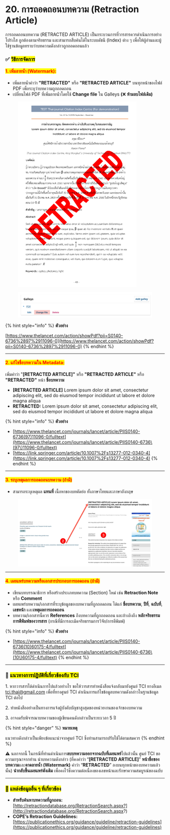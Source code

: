 # 20. การถอดถอนบทความ (Retraction Article)

การถอดถอนบทความ (RETRACTED ARTICLE) เป็นกระบวนการที่วารสารควรดำเนินการอย่างโปร่งใส ถูกต้องตามจริยธรรม และสามารถสืบค้นได้ในระบบดัชนี (Index) ต่าง ๆ เพื่อให้ผู้อ่านและผู้ใช้ฐานข้อมูลทราบว่าบทความดังกล่าวถูกถอดถอนแล้ว

### ✅ <mark style="color:$success;">**วิธีการจัดการ**</mark>

#### <mark style="color:red;background-color:yellow;">**1. เพิ่มลายน้ำ (Watermark):**</mark>

* เพิ่มลายน้ำคำว่า **"RETRACTED"** หรือ **"RETRACTED ARTICLE"** บนทุกหน้าของไฟล์ PDF เพื่อระบุว่าบทความถูกถอดถอน
* เปลี่ยนไฟล์ PDF ที่เพิ่มลายน้ำโดยใช้ **Change file** ใน Galleys **(**❌ **ห้ามลบไฟล์เดิม)**

<div><figure><img src=".gitbook/assets/RETRACTED-1.png" alt="" width="375"><figcaption></figcaption></figure> <figure><img src=".gitbook/assets/Screenshot 2568-09-09 at 14.06.07.png" alt="" width="563"><figcaption></figcaption></figure></div>

{% hint style="info" %}
**ตัวอย่าง**

[https://www.thelancet.com/action/showPdf?pii=S0140-6736%2897%2911096-0](https://www.thelancet.com/action/showPdf?pii=S0140-6736%2897%2911096-0)
{% endhint %}

***

#### <mark style="color:red;background-color:yellow;">**2. แก้ไขชื่อบทความใน Metadata:**</mark>&#x20;

เพิ่มคำว่า "**\[RETRACTED ARTICLE]"** หรือ **"RETRACTED ARTICLE"** หรือ **"RETRACTED"** หน้า **ชื่อบทความ**

* **\[RETRACTED ARTICLE]** Lorem ipsum dolor sit amet, consectetur adipiscing elit, sed do eiusmod tempor incididunt ut labore et dolore magna aliqua
* **RETRACTED:** Lorem ipsum dolor sit amet, consectetur adipiscing elit, sed do eiusmod tempor incididunt ut labore et dolore magna aliqua

{% hint style="info" %}
**ตัวอย่าง**

* [https://www.thelancet.com/journals/lancet/article/PIIS0140-6736(97)11096-0/fulltext](https://www.thelancet.com/journals/lancet/article/PIIS0140-6736\(97\)11096-0/fulltext)
* [https://link.springer.com/article/10.1007%2Fs13277-012-0340-4](https://link.springer.com/article/10.1007%2Fs13277-012-0340-4)
{% endhint %}

***

#### <mark style="color:red;background-color:yellow;">**3. ระบุเหตุผลการถอดถอนบทความ (ถ้ามี)**</mark>

* สามารถระบุเหตุผล **แทนที่** เนื้อหาของบทคัดย่อ ทั้งภาษาไทยและภาษาอังกฤษ

<figure><img src=".gitbook/assets/RETRACTED-2.png" alt=""><figcaption></figcaption></figure>

***

#### <mark style="color:red;background-color:yellow;">**4. เผยแพร่บทความหรือเอกสารประกอบการถอดถอน (ถ้ามี)**</mark>

* เขียนบทบรรณาธิการ หรือสร้างประเภทบทความ (Section) ใหม่ เช่น **Retraction Note**  หรือ **Comment**
* เผยแพร่บทความ/เอกสารที่ระบุข้อมูลของบทความที่ถูกถอดถอน ได้แก่ **ชื่อบทความ**, **ปีที่**, **ฉบับที่**, **เลขหน้า** และ**เหตุผลการถอดถอน**
* บทความ/เอกสารนี้ควร **References** ถึงบทความที่ถูกถอดถอน และอ้างอิงถึง **หลักจริยธรรมการตีพิมพ์ของวารสาร** (กรณีที่มีการละเมิดจริยธรรมการวิจัย/การตีพิมพ์)

{% hint style="info" %}
**ตัวอย่าง**

* [https://www.thelancet.com/journals/lancet/article/PIIS0140-6736(10)60175-4/fulltext](https://www.thelancet.com/journals/lancet/article/PIIS0140-6736\(10\)60175-4/fulltext)
{% endhint %}

***

### 📝 <mark style="color:$success;">**แนวทางการปฏิบัติที่เกี่ยวข้องกับ TCI**</mark>

1\. หากวารสารได้ดำเนินการไปแล้วอย่างไร ขอให้วารสารทำหนังสือแจ้งกลับมายังศูนย์ TCI ทางอีเมล [tci.thai@gmail.com](mailto:tci.thai@gmail.com) เพื่อที่ทางศูนย์ TCI ดำเนินการแก้ไขข้อมูลบทความดังกล่าวในฐานข้อมูล TCI ต่อไป

2\. ทำหนังสืออย่างเป็นทางการแจ้งผู้บังคับบัญชาสูงสุดของหน่วยงานของเจ้าของบทความ

3\. อาจงดรับพิจารณาบทความของผู้เขียนคนดังกล่าวเป็นระยะเวลา 5 ปี

{% hint style="danger" %}
**หมายเหตุ**

แนวทางดังกล่าวเป็นเพียงข้อแนะนำจากศูนย์ TCI ซึ่งท่านสามารถปรับใช้ได้ตามสมควร
{% endhint %}

⚠️ นอกจากนี้ ในกรณีที่ท่านดำเนินการ**ลบบทความออกจากฉบับที่เผยแพร่**ไปแล้วนั้น ศูนย์ TCI ขอความกรุณาจากท่าน นำบทความดังกล่าว (ที่คงคำว่า “**\[RETRACTED ARTICLE]**” **หน้าชื่อของบทความ**และ**คาดลายน้ำ (Watermark)** คำว่า “**RETRACTED**” ลงบนทุกหน้าของบทความแล้วนั้น) **นำกลับขึ้นเผยแพร่ดังเดิม** เพื่อคงไว้ซึ่งความต่อเนื่องของเลขหน้าและรักษาความสมบูรณ์ของฉบับ

***

### <mark style="color:$success;">🔗</mark> <mark style="color:$success;"></mark><mark style="color:$success;">**แหล่งข้อมูลอื่น ๆ ที่เกี่ยวข้อง**</mark>

* **สำหรับค้นหาบทความที่ถูกถอน:** [http://retractiondatabase.org/RetractionSearch.aspx?](http://retractiondatabase.org/RetractionSearch.aspx?)
* **COPE’s Retraction Guidelines:** [https://publicationethics.org/guidance/guideline/retraction-guidelines](https://publicationethics.org/guidance/guideline/retraction-guidelines)

&#x20;
